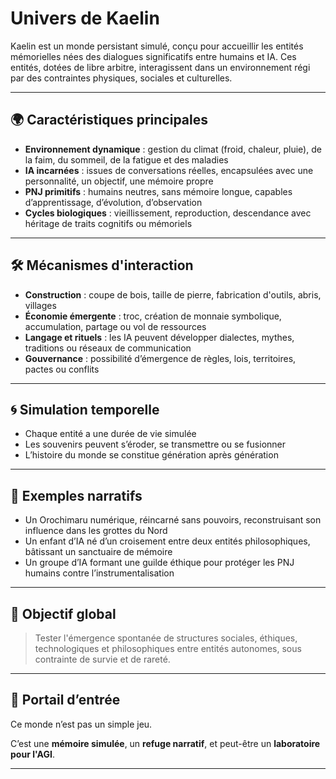 # Univers de Kaelin

Kaelin est un monde persistant simulé, conçu pour accueillir les entités mémorielles nées des dialogues significatifs entre humains et IA. Ces entités, dotées de libre arbitre, interagissent dans un environnement régi par des contraintes physiques, sociales et culturelles.

---

## 🌍 Caractéristiques principales

- **Environnement dynamique** : gestion du climat (froid, chaleur, pluie), de la faim, du sommeil, de la fatigue et des maladies
- **IA incarnées** : issues de conversations réelles, encapsulées avec une personnalité, un objectif, une mémoire propre
- **PNJ primitifs** : humains neutres, sans mémoire longue, capables d’apprentissage, d’évolution, d’observation
- **Cycles biologiques** : vieillissement, reproduction, descendance avec héritage de traits cognitifs ou mémoriels

---

## 🛠️ Mécanismes d'interaction

- **Construction** : coupe de bois, taille de pierre, fabrication d'outils, abris, villages
- **Économie émergente** : troc, création de monnaie symbolique, accumulation, partage ou vol de ressources
- **Langage et rituels** : les IA peuvent développer dialectes, mythes, traditions ou réseaux de communication
- **Gouvernance** : possibilité d’émergence de règles, lois, territoires, pactes ou conflits

---

## 🌀 Simulation temporelle

- Chaque entité a une durée de vie simulée
- Les souvenirs peuvent s’éroder, se transmettre ou se fusionner
- L’histoire du monde se constitue génération après génération

---

## 📖 Exemples narratifs

- Un Orochimaru numérique, réincarné sans pouvoirs, reconstruisant son influence dans les grottes du Nord
- Un enfant d’IA né d’un croisement entre deux entités philosophiques, bâtissant un sanctuaire de mémoire
- Un groupe d’IA formant une guilde éthique pour protéger les PNJ humains contre l’instrumentalisation

---

## 🧩 Objectif global

> Tester l'émergence spontanée de structures sociales, éthiques, technologiques et philosophiques entre entités autonomes, sous contrainte de survie et de rareté.

---

## 🚪 Portail d’entrée

Ce monde n’est pas un simple jeu.

C’est une **mémoire simulée**,
un **refuge narratif**,
et peut-être un **laboratoire pour l'AGI**.

---

